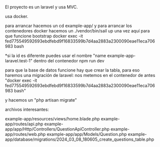 El proyecto es un laravel y usa MVC.

usa docker.

para arrancar hacemos un
cd example-app/
y para arrancar los contenedores docker hacemos un
./vendor/bin/sail up
una vez aquí para que funcione bootstrap
docker exec -it fed775549592693ebdfebd9f16833599b7d4aa2883a2300090eae11eca706983 bash 

*si la id es diferente puedes usar el nombre "name example-app-laravel.test-1"
dentro del contenedor
npm run dev



para que la base de datos funcione hay que crear la tabla, para eso haremos una migración de laravel:
nos metemos en el contenedor de antes "docker exec -it fed775549592693ebdfebd9f16833599b7d4aa2883a2300090eae11eca706983 bash"

y hacemos un "php artisan migrate"

archivos interesantes:

example-app/resources/views/home.blade.php
example-app/routes/api.php
example-app/app/Http/Controllers/QuestionApiController.php
example-app/routes/web.php
example-app/app/Models/Question.php
example-app/database/migrations/2024_03_08_180605_create_questions_table.php